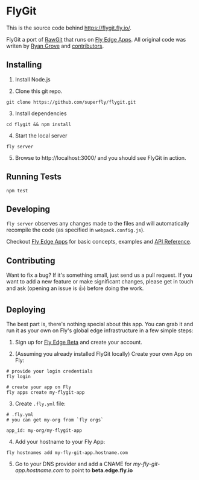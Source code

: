# FlyGit

This is the source code behind <https://flygit.fly.io/>.

FlyGit a port of [RawGit](https://rawgit.com/) that runs on [Fly Edge Apps](fly.io/mix/edge-applications/). All original code was writen by [Ryan Grove](https://github.com/rgrove) and [contributors](https://github.com/rgrove/rawgit/graphs/contributors).

## Installing

1. Install Node.js

2. Clone this git repo.
```
git clone https://github.com/superfly/flygit.git
```

3. Install dependencies
```
cd flygit && npm install
```

4. Start the local server
```
fly server
```

5. Browse to http://localhost:3000/ and you should see FlyGit in action.

## Running Tests

```
npm test
```

## Developing

`fly server` observes any changes made to the files and will automatically recompile
the code (as specified in `webpack.config.js`).

Checkout [Fly Edge Apps](https://fly.io/docs/apps/) for basic concepts, examples and
 [API Reference](https://fly.io/docs/apps/api/).


## Contributing

Want to fix a bug? If it's something small, just send us a pull request. If you
want to add a new feature or make significant changes, please get in touch and
ask (opening an issue is :+1:) before doing the work.

## Deploying

The best part is, there's nothing special about this app. You can grab it and
run it as your own on Fly's global edge infrastructure in a few simple steps:

1. Sign up for [Fly Edge Beta](https://fly.io/mix/edge-applications/) and create your account.

2. (Assuming you already installed FlyGit locally) Create your own App on Fly:

```
# provide your login credentials
fly login

# create your app on Fly
fly apps create my-flygit-app
```

3. Create `.fly.yml` file:

```
# .fly.yml
# you can get my-org from `fly orgs`

app_id: my-org/my-flygit-app
```

4. Add your hostname to your Fly App:

```
fly hostnames add my-fly-git-app.hostname.com
```

5. Go to your DNS provider and add a CNAME for _my-fly-git-app.hostname.com_ to
point to **beta.edge.fly.io**



